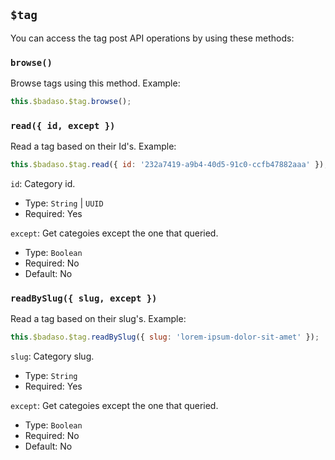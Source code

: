 ## `$tag`

You can access the tag post API operations by using these methods:
### `browse()`

Browse tags using this method. Example: 
```js
this.$badaso.$tag.browse();
```

### `read({ id, except })`

Read a tag based on their Id's. Example: 
```js
this.$badaso.$tag.read({ id: '232a7419-a9b4-40d5-91c0-ccfb47882aaa' });
```

`id`: Category id.
- Type: `String` | `UUID`
- Required: Yes

`except`: Get categoies except the one that queried.
- Type: `Boolean`
- Required: No
- Default: No

### `readBySlug({ slug, except })`

Read a tag based on their slug's. Example: 
```js
this.$badaso.$tag.readBySlug({ slug: 'lorem-ipsum-dolor-sit-amet' });
```

`slug`: Category slug.
- Type: `String`
- Required: Yes

`except`: Get categoies except the one that queried.
- Type: `Boolean`
- Required: No
- Default: No